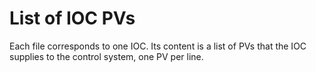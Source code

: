 # List of IOC PVs

Each file corresponds to one IOC. Its content is a list of PVs that the IOC supplies to the control system, one PV per line.


